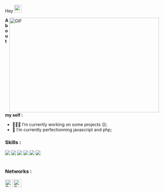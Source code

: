 Hey <img src="https://media.giphy.com/media/hvRJCLFzcasrR4ia7z/giphy.gif" width="25px">

<img align="right" alt="GIF" src="https://media.giphy.com/media/LmNwrBhejkK9EFP504/giphy.gif" width="490" height="310" />


**About my self :**

- 👨🏽‍💻 I’m currently working on some projects :wink:;
- 🌱 I’m currently perfectionning javascript and php; 

### Skills :
<div>
<img src="https://img.shields.io/badge/javascript%20-%23323330.svg?&style=for-the-badge&logo=javascript&logoColor=%23F7DF1E"/>
<img src="https://img.shields.io/badge/html5%20-%23E34F26.svg?&style=for-the-badge&logo=html5&logoColor=white"/>
<img src="https://img.shields.io/badge/css3%20-%231572B6.svg?&style=for-the-badge&logo=css3&logoColor=white"/>
<img src="https://img.shields.io/badge/php-%23777BB4.svg?&style=for-the-badge&logo=php&logoColor=white"/>
<img src="https://img.shields.io/badge/apache%20-%23D42029.svg?&style=for-the-badge&logo=apache&logoColor=white"/>
<img src="https://img.shields.io/badge/mysql-%2300f.svg?&style=for-the-badge&logo=mysql&logoColor=white"/>
</div>
<br/>

### Networks :
<a href="https://www.linkedin.com/in/antoine-pauthier-0ba118196/" target="_blank">
  <img align="left" alt="Pauthier Antoine" | LinkdeIN" width="25px" src="https://cdn.jsdelivr.net/npm/simple-icons@v3/icons/linkedin.svg" />
</a>
<a href="https://www.instagram.com/antoine_phr/" target="_blank">
  <img align="left" alt=Pauthier Antoine | Instagram" width="25px" src="https://cdn.jsdelivr.net/npm/simple-icons@v3/icons/instagram.svg" />
</a>
<br/>
